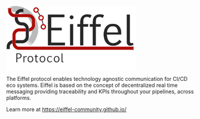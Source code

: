 <img src="https://raw.githubusercontent.com/eiffel-community/.github/master/images/eiffel-logo.png" alt="Eiffel Logo" width="350">

The Eiffel protocol enables technology agnostic communication for CI/CD eco systems.
Eiffel is based on the concept of decentralized real time messaging providing traceability and KPIs throughout your pipelines, across platforms.

Learn more at https://eiffel-community.github.io/